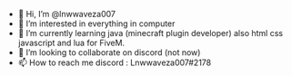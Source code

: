 - 👋 Hi, I’m @lnwwaveza007
- 👀 I’m interested in everything in computer
- 🌱 I’m currently learning java (minecraft plugin developer) also html css javascript and lua for FiveM.
- 💞️ I’m looking to collaborate on discord (not now)
- 📫 How to reach me discord : Lnwwaveza007#2178

<!---
lnwwaveza007/lnwwaveza007 is a ✨ special ✨ repository because its `README.md` (this file) appears on your GitHub profile.
You can click the Preview link to take a look at your changes.
--->
